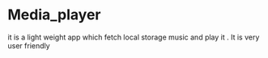 # Media_player
it is a light weight app which fetch local storage music and play it .
It is very user friendly
